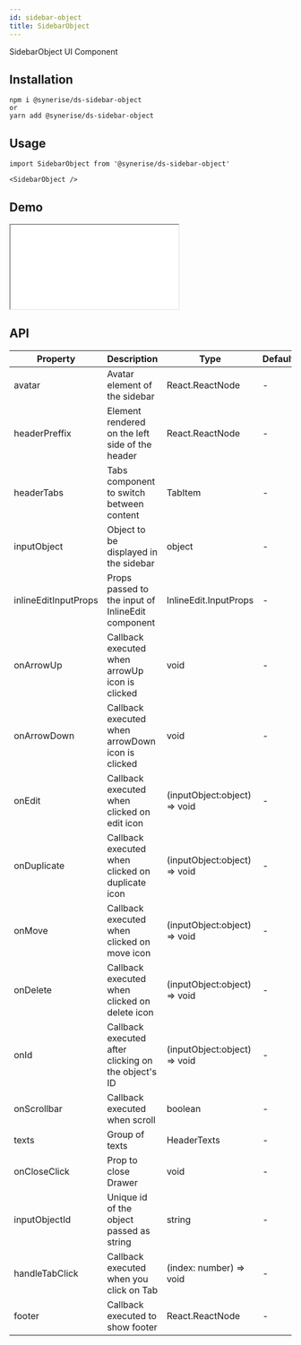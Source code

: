 ```yaml
---
id: sidebar-object
title: SidebarObject
---
```


SidebarObject UI Component

## Installation

```
npm i @synerise/ds-sidebar-object
or
yarn add @synerise/ds-sidebar-object
```

## Usage

```
import SidebarObject from '@synerise/ds-sidebar-object'

<SidebarObject />

```

## Demo

<iframe src="/storybook-static/iframe.html?id=components-sidebar-object--default"></iframe>

## API

| Property             | Description                                         | Type                         | Default |
| -------------------- | --------------------------------------------------- | ---------------------------- | ------- |
| avatar               | Avatar element of the sidebar                       | React.ReactNode              | -       |
| headerPreffix        | Element rendered on the left side of the header     | React.ReactNode              | -       |
| headerTabs           | Tabs component to switch between content            | TabItem                      | -       |
| inputObject          | Object to be displayed in the sidebar               | object                       | -       |
| inlineEditInputProps | Props passed to the input of InlineEdit component   | InlineEdit.InputProps        | -       |
| onArrowUp            | Callback executed when arrowUp icon is clicked      | void                         | -       |
| onArrowDown          | Callback executed when arrowDown icon is clicked    | void                         | -       |
| onEdit               | Callback executed when clicked on edit icon         | (inputObject:object) => void | -       |
| onDuplicate          | Callback executed when clicked on duplicate icon    | (inputObject:object) => void | -       |
| onMove               | Callback executed when clicked on move icon         | (inputObject:object) => void | -       |
| onDelete             | Callback executed when clicked on delete icon       | (inputObject:object) => void | -       |
| onId                 | Callback executed after clicking on the object's ID | (inputObject:object) => void | -       |
| onScrollbar          | Callback executed when scroll                       | boolean                      | -       |
| texts                | Group of texts                                      | HeaderTexts                  | -       |
| onCloseClick         | Prop to close Drawer                                | void                         | -       |
| inputObjectId        | Unique id of the object passed as string            | string                       | -       |
| handleTabClick       | Callback executed when you click on Tab             | (index: number) => void      | -       |
| footer               | Callback executed to show footer                    | React.ReactNode              | -       |

